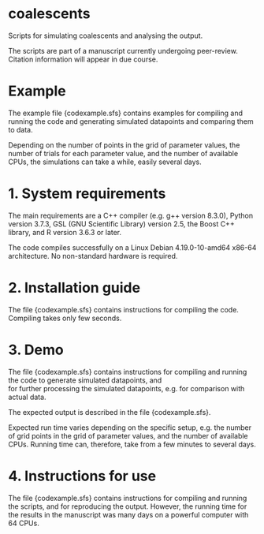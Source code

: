 # coalescents
Scripts for simulating coalescents and analysing the output. 

The scripts are part of a manuscript currently undergoing peer-review.  Citation information will appear in due course. 


# Example

The  example file {codexample.sfs}  contains  examples for compiling and  running the code and   generating  simulated datapoints and comparing them to  data.

Depending on the number of  points in the grid of parameter values, the number of trials for each parameter value, 
and the number of available CPUs, 
the simulations can take a while, easily several days.  

# 1. System requirements
The main requirements are  a  C++ compiler (e.g. g++ version 8.3.0),  Python version 3.7.3,   GSL (GNU Scientific Library) version 2.5, the Boost C++ library, and R version 3.6.3 or later.

The code compiles successfully on a Linux Debian 4.19.0-10-amd64 x86-64 architecture. 
No non-standard hardware is required.

# 2. Installation guide
The file {codexample.sfs} contains instructions for compiling the code.  Compiling takes only few seconds.

# 3. Demo
The file {codexample.sfs} contains instructions for compiling and  running the code to generate  simulated datapoints, and  
for further processing the simulated datapoints, e.g. for comparison with actual data.

The expected output is described in the file {codexample.sfs}.

Expected run time varies depending on the specific setup, e.g.  the number of  grid points in the grid of parameter values, and the 
number of available CPUs.  Running time can, therefore, take from a few minutes to several days. 

# 4. Instructions for use
The file {codexample.sfs} contains instructions for compiling and running the scripts, and for reproducing the output. 
However,  the running time for the  results in the manuscript was many days on a powerful computer with  64 CPUs.

